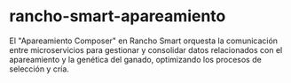 # rancho-smart-apareamiento
El "Apareamiento Composer" en Rancho Smart orquesta la comunicación entre microservicios para gestionar y consolidar datos relacionados con el apareamiento y la genética del ganado, optimizando los procesos de selección y cría.
